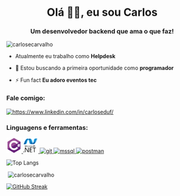 <h1 align="center">Olá 🖖🏽, eu sou Carlos</h1>
<h3 align="center">Um desenvolvedor backend que ama o que faz!</h3>

<p align="left"> <img src="https://komarev.com/ghpvc/?username=carlosecarvalho&label=Profile%20views&color=0e75b6&style=flat" alt="carlosecarvalho" /> </p>

- Atualmente eu trabalho como **Helpdesk**

- 👯 Estou buscando a primeira oportunidade como **programador**

- ⚡ Fun fact **Eu adoro eventos tec**

<h3 align="left">Fale comigo:</h3>
<p align="left">
<a href="https://linkedin.com/in/https://www.linkedin.com/in/carloseduf/" target="blank"><img align="center" src="https://raw.githubusercontent.com/rahuldkjain/github-profile-readme-generator/master/src/images/icons/Social/linked-in-alt.svg" alt="https://www.linkedin.com/in/carloseduf/" height="30" width="40" /></a>
</p>

<h3 align="left">Linguagens e ferramentas:</h3>
<p align="left"> <a href="https://www.w3schools.com/cs/" target="_blank" rel="noreferrer"> <img src="https://raw.githubusercontent.com/devicons/devicon/master/icons/csharp/csharp-original.svg" alt="csharp" width="40" height="40"/> </a> <a href="https://dotnet.microsoft.com/" target="_blank" rel="noreferrer"> <img src="https://raw.githubusercontent.com/devicons/devicon/master/icons/dot-net/dot-net-original-wordmark.svg" alt="dotnet" width="40" height="40"/> </a> <a href="https://git-scm.com/" target="_blank" rel="noreferrer"> <img src="https://www.vectorlogo.zone/logos/git-scm/git-scm-icon.svg" alt="git" width="40" height="40"/> </a> <a href="https://www.microsoft.com/en-us/sql-server" target="_blank" rel="noreferrer"> <img src="https://www.svgrepo.com/show/303229/microsoft-sql-server-logo.svg" alt="mssql" width="40" height="40"/> </a> <a href="https://postman.com" target="_blank" rel="noreferrer"> <img src="https://www.vectorlogo.zone/logos/getpostman/getpostman-icon.svg" alt="postman" width="40" height="40"/> </a> </p>

![Top Langs](https://github-readme-stats-git-masterrstaa-rickstaa.vercel.app/api/top-langs/?username=CarlosECarvalho&layout=compact&bg_color=000&border_color=30A3DC&title_color=E94D5F&text_color=FFF)

<p>&nbsp;<img align="center" src="https://github-readme-stats.vercel.app/api?username=carlosecarvalho&show_icons=true&bg_color=000&title_color=E94D5F&text_color=FFF" alt="carlosecarvalho" /></p>

[![GitHub Streak](https://streak-stats.demolab.com?user=CarlosECarvalho&theme=codestackr&border_radius=5&locale=pt_BR&mode=weekly&card_width=500)](https://git.io/streak-stats)
